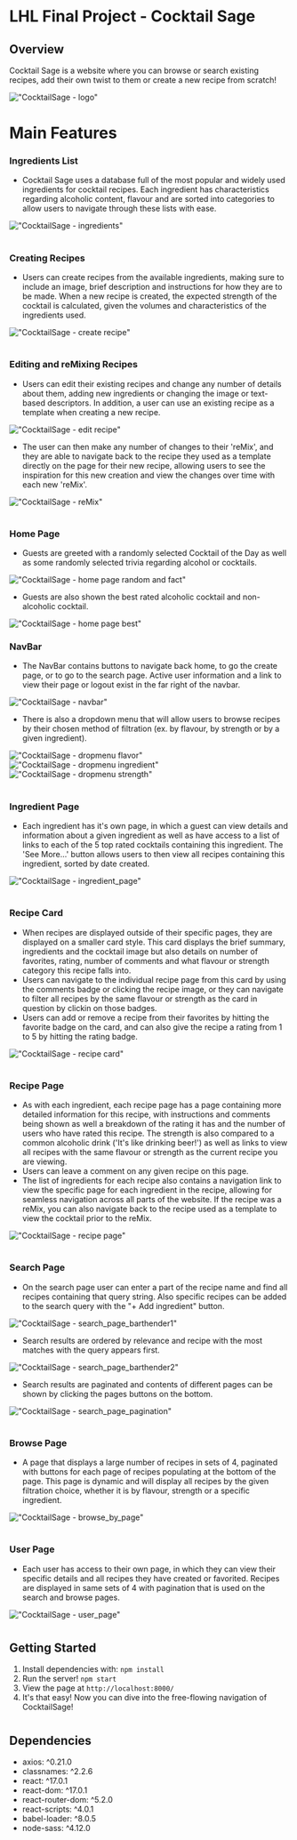 # LHL Final Project - Cocktail Sage

## Overview

Cocktail Sage is a website where you can browse or search existing recipes, add their own twist to them or create a new recipe from scratch!

!["CocktailSage - logo"](https://github.com/hermitAT/react-sage/blob/master/docs/logo.png)

#
# Main Features

### Ingredients List
- Cocktail Sage uses a database full of the most popular and widely used ingredients for cocktail recipes. Each ingredient has characteristics regarding alcoholic content, flavour and are sorted into categories to allow users to navigate through these lists with ease.

!["CocktailSage - ingredients"](https://github.com/hermitAT/react-sage/blob/master/docs/create_page_add_ingredient.png)

#
### Creating Recipes
- Users can create recipes from the available ingredients, making sure to include an image, brief description and instructions for how they are to be made. When a new recipe is created, the expected strength of the cocktail is calculated, given the volumes and characteristics of the ingredients used.

!["CocktailSage - create recipe"](https://github.com/hermitAT/react-sage/blob/master/docs/create_page.png)

#
### Editing and reMixing Recipes
- Users can edit their existing recipes and change any number of details about them, adding new ingredients or changing the image or text-based descriptors. In addition, a user can use an existing recipe as a template when creating a new recipe.

!["CocktailSage - edit recipe"](https://github.com/hermitAT/react-sage/blob/master/docs/edit_page.png)

- The user can then make any number of changes to their 'reMix', and they are able to navigate back to the recipe they used as a template directly on the page for their new recipe, allowing users to see the inspiration for this new creation and view the changes over time with each new 'reMix'.

!["CocktailSage - reMix"](https://github.com/hermitAT/react-sage/blob/master/docs/reMix.png)

#
### Home Page
- Guests are greeted with a randomly selected Cocktail of the Day as well as some randomly selected trivia regarding alcohol or cocktails.

!["CocktailSage - home page random and fact"](https://github.com/hermitAT/react-sage/blob/master/docs/home_page_top.png)

- Guests are also shown the best rated alcoholic cocktail and non-alcoholic cocktail.

!["CocktailSage - home page best"](https://github.com/hermitAT/react-sage/blob/master/docs/home_page_bottom.png)

### NavBar
- The NavBar contains buttons to navigate back home, to go the create page, or to go to the search page. Active user information and a link to view their page or logout exist in the far right of the navbar.

!["CocktailSage - navbar"](https://github.com/hermitAT/react-sage/blob/master/docs/navbar.png)

- There is also a dropdown menu that will allow users to browse recipes by their chosen method of filtration (ex. by flavour, by strength or by a given ingredient).

!["CocktailSage - dropmenu flavor"](https://github.com/hermitAT/react-sage/blob/master/docs/dropmenu_flavor.png)
!["CocktailSage - dropmenu ingredient"](https://github.com/hermitAT/react-sage/blob/master/docs/dropmenu_ingredient.png)
!["CocktailSage - dropmenu strength"](https://github.com/hermitAT/react-sage/blob/master/docs/dropmenu_strength.png)
#

### Ingredient Page
- Each ingredient has it's own page, in which a guest can view details and information about a given ingredient as well as have access to a list of links to each of the 5 top rated cocktails containing this ingredient. The 'See More...' button allows users to then view all recipes containing this ingredient, sorted by date created.

!["CocktailSage - ingredient_page"](https://github.com/hermitAT/react-sage/blob/master/docs/ingredient_page.png)

#
### Recipe Card
- When recipes are displayed outside of their specific pages, they are displayed on a smaller card style. This card displays the brief summary, ingredients and the cocktail image but also details on number of favorites, rating, number of comments and what flavour or strength category this recipe falls into.
- Users can navigate to the individual recipe page from this card by using the comments badge or clicking the recipe image, or they can navigate to filter all recipes by the same flavour or strength as the card in question by clickin on those badges.
- Users can add or remove a recipe from their favorites by hitting the favorite badge on the card, and can also give the recipe a rating from 1 to 5 by hitting the rating badge.

!["CocktailSage - recipe card"](https://github.com/hermitAT/react-sage/blob/master/docs/recipe_card.png)

#
### Recipe Page
- As with each ingredient, each recipe page has a page containing more detailed information for this recipe, with instructions and comments being shown as well a breakdown of the rating it has and the number of users who have rated this recipe. The strength is also compared to a common alcoholic drink ('It's like drinking beer!') as well as links to view all recipes with the same flavour or strength as the current recipe you are viewing.
- Users can leave a comment on any given recipe on this page.
- The list of ingredients for each recipe also contains a navigation link to view the specific page for each ingredient in the recipe, allowing for seamless navigation across all parts of the website. If the recipe was a reMix, you can also navigate back to the recipe used as a template to view the cocktail prior to the reMix.

!["CocktailSage - recipe page"](https://github.com/hermitAT/react-sage/blob/master/docs/recipe_page.png)

#
### Search Page
- On the search page user can enter a part of the recipe name and find all recipes containing that query string. Also specific recipes can be added to the search query with the "+ Add ingredient" button.

!["CocktailSage - search_page_barthender1"](https://github.com/hermitAT/react-sage/blob/master/docs/search_page_barthender1.png)

- Search results are ordered by relevance and recipe with the most matches with the query appears first.

!["CocktailSage - search_page_barthender2"](https://github.com/hermitAT/react-sage/blob/master/docs/search_page_barthender2.png)

- Search results are paginated and contents of different pages can be shown by clicking the pages buttons on the bottom.

!["CocktailSage - search_page_pagination"](https://github.com/hermitAT/react-sage/blob/master/docs/search_page_pagination.png)

#
### Browse Page
- A page that displays a large number of recipes in sets of 4, paginated with buttons for each page of recipes populating at the bottom of the page. This page is dynamic and will display all recipes by the given filtration choice, whether it is by flavour, strength or a specific ingredient.

!["CocktailSage - browse_by_page"](https://github.com/hermitAT/react-sage/blob/master/docs/browse_by_page.png)

#
### User Page
- Each user has access to their own page, in which they can view their specific details and all recipes they have created or favorited. Recipes are displayed in same sets of 4 with pagination that is used on the search and browse pages.

!["CocktailSage - user_page"](https://github.com/hermitAT/react-sage/blob/master/docs/user_page.png)

#
## Getting Started
1. Install dependencies with: `npm install`
2. Run the server! `npm start`
3. View the page at `http://localhost:8000/`
4. It's that easy! Now you can dive into the free-flowing navigation of CocktailSage!

#
## Dependencies
- axios: ^0.21.0
- classnames: ^2.2.6
- react: ^17.0.1
- react-dom: ^17.0.1
- react-router-dom: ^5.2.0
- react-scripts: ^4.0.1
- babel-loader: ^8.0.5
- node-sass: ^4.12.0
